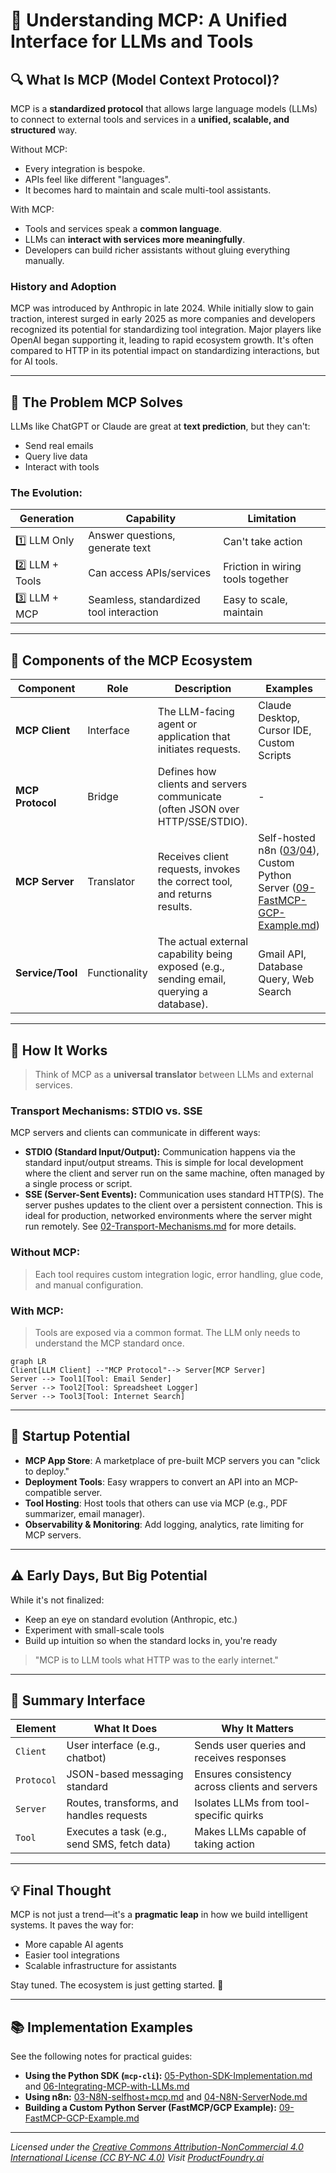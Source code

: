 # 🧠 Understanding MCP: A Unified Interface for LLMs and Tools

## 🔍 What Is MCP (Model Context Protocol)?
MCP is a **standardized protocol** that allows large language models (LLMs) to connect to external tools and services in a **unified, scalable, and structured** way.

Without MCP:
- Every integration is bespoke.
- APIs feel like different "languages".
- It becomes hard to maintain and scale multi-tool assistants.

With MCP:
- Tools and services speak a **common language**.
- LLMs can **interact with services more meaningfully**.
- Developers can build richer assistants without gluing everything manually.

### History and Adoption
MCP was introduced by Anthropic in late 2024. While initially slow to gain traction, interest surged in early 2025 as more companies and developers recognized its potential for standardizing tool integration. Major players like OpenAI began supporting it, leading to rapid ecosystem growth. It's often compared to HTTP in its potential impact on standardizing interactions, but for AI tools.

---

## 🧰 The Problem MCP Solves
LLMs like ChatGPT or Claude are great at **text prediction**, but they can't:
- Send real emails
- Query live data
- Interact with tools

### The Evolution:
| Generation | Capability | Limitation |
|------------|------------|-------------|
| 1️⃣ LLM Only | Answer questions, generate text | Can't take action |
| 2️⃣ LLM + Tools | Can access APIs/services | Friction in wiring tools together |
| 3️⃣ LLM + MCP | Seamless, standardized tool interaction | Easy to scale, maintain |

---

## 🧱 Components of the MCP Ecosystem

| Component | Role | Description | Examples |
|----------|------|-------------|----------|
| **MCP Client** | Interface | The LLM-facing agent or application that initiates requests. | Claude Desktop, Cursor IDE, Custom Scripts |
| **MCP Protocol** | Bridge | Defines how clients and servers communicate (often JSON over HTTP/SSE/STDIO). | - |
| **MCP Server** | Translator | Receives client requests, invokes the correct tool, and returns results. | Self-hosted n8n ([03](./03-N8N-selfhost+mcp.md)/[04](./04-N8N-ServerNode.md)), Custom Python Server ([09-FastMCP-GCP-Example.md](./09-FastMCP-GCP-Example.md)) |
| **Service/Tool** | Functionality | The actual external capability being exposed (e.g., sending email, querying a database). | Gmail API, Database Query, Web Search |


---

## 🧠 How It Works

> Think of MCP as a **universal translator** between LLMs and external services.

### Transport Mechanisms: STDIO vs. SSE
MCP servers and clients can communicate in different ways:
- **STDIO (Standard Input/Output):** Communication happens via the standard input/output streams. This is simple for local development where the client and server run on the same machine, often managed by a single process or script.
- **SSE (Server-Sent Events):** Communication uses standard HTTP(S). The server pushes updates to the client over a persistent connection. This is ideal for production, networked environments where the server might run remotely. See [02-Transport-Mechanisms.md](./02-Transport-Mechanisms.md) for more details.

### Without MCP:
> Each tool requires custom integration logic, error handling, glue code, and manual configuration.

### With MCP:
> Tools are exposed via a common format. The LLM only needs to understand the MCP standard once.

```mermaid
graph LR
Client[LLM Client] --"MCP Protocol"--> Server[MCP Server]
Server --> Tool1[Tool: Email Sender]
Server --> Tool2[Tool: Spreadsheet Logger]
Server --> Tool3[Tool: Internet Search]
```

---

## 🧪 Startup Potential

- **MCP App Store**: A marketplace of pre-built MCP servers you can "click to deploy."
- **Deployment Tools**: Easy wrappers to convert an API into an MCP-compatible server.
- **Tool Hosting**: Host tools that others can use via MCP (e.g., PDF summarizer, email manager).
- **Observability & Monitoring**: Add logging, analytics, rate limiting for MCP servers.

---

## ⚠️ Early Days, But Big Potential

While it's not finalized:
- Keep an eye on standard evolution (Anthropic, etc.)
- Experiment with small-scale tools
- Build up intuition so when the standard locks in, you're ready

> "MCP is to LLM tools what HTTP was to the early internet."

---

## 🧭 Summary Interface

| Element | What It Does | Why It Matters |
|--------|---------------|----------------|
| `Client` | User interface (e.g., chatbot) | Sends user queries and receives responses |
| `Protocol` | JSON-based messaging standard | Ensures consistency across clients and servers |
| `Server` | Routes, transforms, and handles requests | Isolates LLMs from tool-specific quirks |
| `Tool` | Executes a task (e.g., send SMS, fetch data) | Makes LLMs capable of taking action |

---

## 💡 Final Thought
MCP is not just a trend—it's a **pragmatic leap** in how we build intelligent systems. It paves the way for:
- More capable AI agents
- Easier tool integrations
- Scalable infrastructure for assistants

Stay tuned. The ecosystem is just getting started. 🚀

---

## 📚 Implementation Examples

See the following notes for practical guides:
- **Using the Python SDK (`mcp-cli`):** [05-Python-SDK-Implementation.md](./05-Python-SDK-Implementation.md) and [06-Integrating-MCP-with-LLMs.md](./06-Integrating-MCP-with-LLMs.md)
- **Using n8n:** [03-N8N-selfhost+mcp.md](./03-N8N-selfhost+mcp.md) and [04-N8N-ServerNode.md](./04-N8N-ServerNode.md)
- **Building a Custom Python Server (FastMCP/GCP Example):** [09-FastMCP-GCP-Example.md](./09-FastMCP-GCP-Example.md)

---
*Licensed under the [Creative Commons Attribution-NonCommercial 4.0 International License (CC BY-NC 4.0)](https://creativecommons.org/licenses/by-nc/4.0/)*
*Visit [ProductFoundry.ai](https://productfoundry.ai)*
